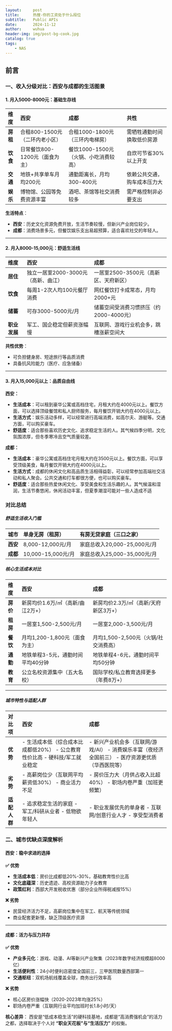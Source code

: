 ```yaml
---
layout:     post
title:      热搜-你的工资处于什么段位
subtitle:   Public APIs
date:       2024-11-12
author:     wuhua
header-img: img/post-bg-cook.jpg
catalog: true
tags:
    - NAS
---
```




## 前言



### **一、收入分级对比：西安与成都的生活图景**

#### **1. 月入5000-8000元：基础生存线**

| **维度** | **西安**                       | **成都**                              | **共性**                     |
| :------- | :----------------------------- | :------------------------------------ | :--------------------------- |
| **房租** | 合租800-1500元（二环内老小区） | 合租1000-1800元（三环内电梯房）       | 需牺牲通勤时间换取低价房源   |
| **饮食** | 日常餐饮800-1200元（面食为主） | 餐饮1000-1500元（火锅、小吃消费较高） | 自炊可节省30%以上开支        |
| **交通** | 地铁+共享单车月均200元         | 通勤距离长，月均300-400元             | 依赖公共交通，购车成本压力大 |
| **娱乐** | 博物馆、公园等免费资源丰富     | 酒吧、茶馆等社交消费较多              | 需严格控制非必要支出         |

**生活特点**：

- **西安**：历史文化资源免费开放，生活节奏较慢，但新兴产业岗位较少。
- **成都**：消费场景多元，但餐饮娱乐支出易超预算，适合喜欢社交的年轻人。

------



#### **2. 月入8000-15,000元：舒适生活线**

| **维度**     | **西安**                            | **成都**                                |
| :----------- | :---------------------------------- | :-------------------------------------- |
| **居住**     | 独立一居室2000-3000元（高新、曲江） | 一居室2500-3500元（高新区、天府新区）   |
| **饮食**     | 每周1-2次人均100元餐厅消费          | 网红餐饮打卡成常态，月均2000+元         |
| **储蓄**     | 可存3000-5000元/月                  | 储蓄空间受消费习惯挤压（约2000-4000元） |
| **职业发展** | 军工、国企稳定但薪资涨幅慢          | 互联网、游戏行业机会多，跳槽涨薪空间大  |

**共性优势**：

- 可负担健身房、短途旅行等品质消费
- 具备抗风险能力（医疗、应急储备）

------



#### **3. 月入15,000元以上：品质自由线**

**西安：**

- **生活成本**：可以租到豪华公寓或高档住宅，月租大约在4000元以上。餐饮方面，可以选择顶级餐馆和私人厨师服务，每月餐饮开销大约在4000元以上。
- **生活方式**：娱乐活动多样，可以经常进行高端消费，如高尔夫、游艇等。交通方面，可以购买豪车。
- **舒适度**：适合那些喜欢历史文化、追求稳定生活的人。其气候四季分明，文化氛围浓厚，但冬季寒冷且空气质量较差。

**成都：**

- **生活成本**：豪华公寓或高档住宅月租大约在3500元以上。餐饮方面，可以享受顶级美食，每月餐饮开销大约在4000元以上。
- **生活方式**：成都的休闲文化和高品质生活相得益彰，可以经常参加高端社交活动和私人聚会。公共交通和打车都很方便，也可以购买豪车。
- **舒适度**：适合那些热爱休闲文化、享受美食和生活乐趣的人。其气候温和湿润，生活节奏悠闲，休闲活动丰富，但夏季潮湿可能对一些人造成不适



### 对比总结

##### **舒适生活收入门槛**

| **城市** | **单身无房（租房）** | **有房无贷家庭（三口之家）** |
| :------- | :------------------- | :--------------------------- |
| **西安** | 8,000-12,000元/月    | 家庭总收入20,000-25,000元/月 |
| **成都** | 10,000-15,000元/月   | 家庭总收入25,000-35,000元/月 |



##### **核心生活成本对比**

| **维度** | **西安**                          | **成都**                              |
| :------- | :-------------------------------- | :------------------------------------ |
| **房价** | 新房均价1.6万/㎡（高新/曲江2万+） | 新房均价2.3万/㎡（高新/天府新区3万+） |
| **租房** | 一居室1,500-2,500元/月            | 一居室2,000-3,500元/月                |
| **餐饮** | 月均1,200-1,800元（面食为主）     | 月均1,500-2,500元（火锅/社交消费高）  |
| **通勤** | 地铁单程3-5元，通勤时间平均40分钟 | 地铁单程4-6元，通勤时间平均50分钟     |
| **教育** | 公立名校资源集中（五大名校）      | 国际学校/私立教育选择更多（年费8万+） |

------



##### **城市特性与适配人群**

| **对比项**   | **西安**                                                     | **成都**                                                     |
| :----------- | :----------------------------------------------------------- | :----------------------------------------------------------- |
| **优势**     | - 生活成本低（综合成本比成都低20%） - 公立教育性价比高 - 硬科技/军工就业稳定 | - 新兴产业机会多（互联网/游戏/AI） - 消费娱乐丰富（夜经济全国前三） - 医疗资源更优质（华西医院等） |
| **劣势**     | - 高薪岗位少（互联网平均薪资低30%） - 商业活力不足           | - 房价压力大（月供占收入比超40%） - 职场内卷严重（加班更频繁） |
| **适配人群** | - 追求稳定生活的家庭 - 军工/科研从业者 - 低物欲年轻人        | - 职业发展优先的单身者 - 互联网/创意行业人才 - 享受型消费者  |



### **二、城市优缺点深度解析**

#### **西安：稳中求进的选择**

**✅ 优势**

- **生活成本低**：房价比成都低20%-30%，基础教育性价比高
- **文化底蕴深**：历史遗迹、高校资源助力子女教育
- **政策红利**：西部大开发税收优惠（部分企业所得税减按15%）

**❌ 劣势**

- 民营经济活力不足，高薪岗位集中在军工、航天等传统领域
- 商业配套更新慢，缺乏顶级医疗资源

------

#### **成都：活力与压力并存**

**✅ 优势**

- **产业多元化**：游戏、动漫、AI等新兴产业聚集（2023年数字经济规模超8000亿）
- **生活便利性**：24小时便利店密度全国前三，三甲医院数量西部第一
- **交通枢纽**：双机场航线覆盖全球，商务出行效率高

**❌ 劣势**

- 核心区房价涨幅快（2020-2023年均涨25%）
- 职场内卷严重（互联网行业平均加班时长1.8小时/天）



**核心差异**：
西安是“低成本稳生活”的硬科技基地，成都是“高消费强机会”的活力之都，选择取决于个人对 **“职业天花板”与“生活压力”** 的权衡。